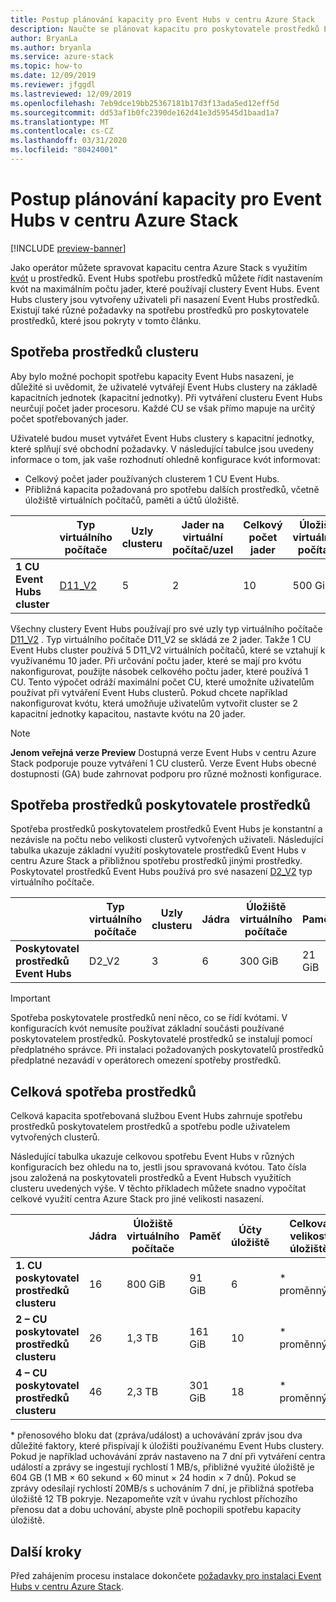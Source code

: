 ```yaml
---
title: Postup plánování kapacity pro Event Hubs v centru Azure Stack
description: Naučte se plánovat kapacitu pro poskytovatele prostředků Event Hubs v centru Azure Stack.
author: BryanLa
ms.author: bryanla
ms.service: azure-stack
ms.topic: how-to
ms.date: 12/09/2019
ms.reviewer: jfggdl
ms.lastreviewed: 12/09/2019
ms.openlocfilehash: 7eb9dce19bb25367181b17d3f13ada5ed12eff5d
ms.sourcegitcommit: dd53af1b0fc2390de162d41e3d59545d1baad1a7
ms.translationtype: MT
ms.contentlocale: cs-CZ
ms.lasthandoff: 03/31/2020
ms.locfileid: "80424001"
---
```

# <a name="how-to-do-capacity-planning-for-event-hubs-on-azure-stack-hub"></a>Postup plánování kapacity pro Event Hubs v centru Azure Stack

[!INCLUDE [preview-banner](../includes/event-hubs-preview.md)]

Jako operátor můžete spravovat kapacitu centra Azure Stack s využitím [kvót](azure-stack-quota-types.md) u prostředků. Event Hubs spotřebu prostředků můžete řídit nastavením kvót na maximálním počtu jader, které používají clustery Event Hubs. Event Hubs clustery jsou vytvořeny uživateli při nasazení Event Hubs prostředků. Existují také různé požadavky na spotřebu prostředků pro poskytovatele prostředků, které jsou pokryty v tomto článku.

## <a name="cluster-resource-consumption"></a>Spotřeba prostředků clusteru

Aby bylo možné pochopit spotřebu kapacity Event Hubs nasazení, je důležité si uvědomit, že uživatelé vytvářejí Event Hubs clustery na základě kapacitních jednotek (kapacitní jednotky). Při vytváření clusteru Event Hubs neurčují počet jader procesoru. Každé CU se však přímo mapuje na určitý počet spotřebovaných jader. 

Uživatelé budou muset vytvářet Event Hubs clustery s kapacitní jednotky, které splňují své obchodní požadavky. V následující tabulce jsou uvedeny informace o tom, jak vaše rozhodnutí ohledně konfigurace kvót informovat:
- Celkový počet jader používaných clusterem 1 CU Event Hubs.
- Přibližná kapacita požadovaná pro spotřebu dalších prostředků, včetně úložiště virtuálních počítačů, paměti a účtů úložiště.

| | Typ virtuálního počítače | Uzly clusteru | Jader na virtuální počítač/uzel | Celkový počet jader | Úložiště virtuálního počítače | Paměť | Účty úložiště |
|-|---------|-------|-------------------|-------------|------------|--------|------------------|
| **1 CU Event Hubs cluster** | [D11_V2](../user/azure-stack-vm-sizes.md#mo-dv2) | 5 | 2 | 10 | 500 GiB | 70 GiB | 4 |

Všechny clustery Event Hubs používají pro své uzly typ virtuálního počítače [D11_V2](../user/azure-stack-vm-sizes.md#mo-dv2) . Typ virtuálního počítače D11_V2 se skládá ze 2 jader. Takže 1 CU Event Hubs cluster používá 5 D11_V2 virtuálních počítačů, které se vztahují k využívanému 10 jader. Při určování počtu jader, které se mají pro kvótu nakonfigurovat, použijte násobek celkového počtu jader, které používá 1 CU. Tento výpočet odráží maximální počet CU, které umožníte uživatelům používat při vytváření Event Hubs clusterů. Pokud chcete například nakonfigurovat kvótu, která umožňuje uživatelům vytvořit cluster se 2 kapacitní jednotky kapacitou, nastavte kvótu na 20 jader.

> [!NOTE]
> **Jenom veřejná verze Preview** Dostupná verze Event Hubs v centru Azure Stack podporuje pouze vytváření 1 CU clusterů. Verze Event Hubs obecné dostupnosti (GA) bude zahrnovat podporu pro různé možnosti konfigurace.

## <a name="resource-provider-resource-consumption"></a>Spotřeba prostředků poskytovatele prostředků  

Spotřeba prostředků poskytovatelem prostředků Event Hubs je konstantní a nezávisle na počtu nebo velikosti clusterů vytvořených uživateli. Následující tabulka ukazuje základní využití poskytovatele prostředků Event Hubs v centru Azure Stack a přibližnou spotřebu prostředků jinými prostředky. Poskytovatel prostředků Event Hubs používá pro své nasazení [D2_V2](/user/azure-stack-vm-sizes#dv2-series) typ virtuálního počítače.

|                                  | Typ virtuálního počítače | Uzly clusteru | Jádra | Úložiště virtuálního počítače | Paměť | Účty úložiště |
|----------------------------------|---------|-------|-------|------------|--------|------------------|
| **Poskytovatel prostředků Event Hubs** | D2_V2   | 3     | 6     | 300 GiB    | 21 GiB | 2                |

> [!IMPORTANT]
> Spotřeba poskytovatele prostředků není něco, co se řídí kvótami. V konfiguracích kvót nemusíte používat základní součásti používané poskytovatelem prostředků. Poskytovatelé prostředků se instalují pomocí předplatného správce. Při instalaci požadovaných poskytovatelů prostředků předplatné nezavádí v operátorech omezení spotřeby prostředků.

## <a name="total-resource-consumption"></a>Celková spotřeba prostředků

Celková kapacita spotřebovaná službou Event Hubs zahrnuje spotřebu prostředků poskytovatelem prostředků a spotřebu podle uživatelem vytvořených clusterů.

Následující tabulka ukazuje celkovou spotřebu Event Hubs v různých konfiguracích bez ohledu na to, jestli jsou spravovaná kvótou. Tato čísla jsou založená na poskytovateli prostředků a Event Hubsch využitích clusteru uvedených výše. V těchto příkladech můžete snadno vypočítat celkové využití centra Azure Stack pro jiné velikosti nasazení.

|                                      | Jádra | Úložiště virtuálního počítače | Paměť  | Účty úložiště | Celková velikost úložiště |
|--------------------------------------|-------|------------|---------|------------------|---------------|
| **1. CU poskytovatel prostředků clusteru** | 16    | 800 GiB    | 91 GiB  | 6                | \* proměnných    |
| **2 – CU poskytovatel prostředků clusteru** | 26    | 1,3 TB     | 161 GiB | 10               | \* proměnných    |
| **4 – CU poskytovatel prostředků clusteru** | 46    | 2,3 TB     | 301 GiB | 18               | \* proměnných    |

\* přenosového bloku dat (zpráva/událost) a uchovávání zpráv jsou dva důležité faktory, které přispívají k úložišti používanému Event Hubs clustery. Pokud je například uchovávání zpráv nastaveno na 7 dní při vytváření centra událostí a zprávy se ingestují rychlostí 1 MB/s, přibližné využité úložiště je 604 GB (1 MB × 60 sekund × 60 minut × 24 hodin × 7 dnů). Pokud se zprávy odesílají rychlostí 20MB/s s uchováním 7 dní, je přibližná spotřeba úložiště 12 TB pokryje. Nezapomeňte vzít v úvahu rychlost příchozího přenosu dat a dobu uchování, abyste plně pochopili spotřebu kapacity úložiště.

## <a name="next-steps"></a>Další kroky

Před zahájením procesu instalace dokončete [požadavky pro instalaci Event Hubs v centru Azure Stack](event-hubs-rp-prerequisites.md).





